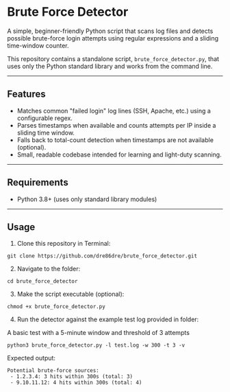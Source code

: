 # Brute Force Detector

A simple, beginner-friendly Python script that scans log files and detects possible brute-force login attempts using regular expressions and a sliding time-window counter.

This repository contains a standalone script, `brute_force_detector.py`, that uses only the Python standard library and works from the command line.

---

## Features

- Matches common "failed login" log lines (SSH, Apache, etc.) using a configurable regex.
- Parses timestamps when available and counts attempts per IP inside a sliding time window.
- Falls back to total-count detection when timestamps are not available (optional).
- Small, readable codebase intended for learning and light-duty scanning.

---

## Requirements

- Python 3.8+ (uses only standard library modules)

---

## Usage

1. Clone this repository in Terminal:

```
git clone https://github.com/dre86dre/brute_force_detector.git 
```

2. Navigate to the folder:

```
cd brute_force_detector
```

3. Make the script executable (optional):

```
chmod +x brute_force_detector.py
```

4. Run the detector against the example test log provided in folder:

A basic test with a 5-minute window and threshold of 3 attempts

```
python3 brute_force_detector.py -l test.log -w 300 -t 3 -v
```

Expected output:

```
Potential brute-force sources:
 - 1.2.3.4: 3 hits within 300s (total: 3)
 - 9.10.11.12: 4 hits within 300s (total: 4)
```
